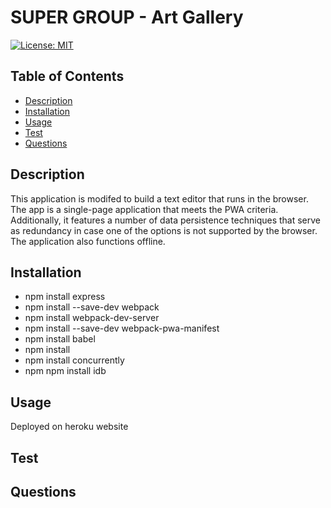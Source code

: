 # SUPER GROUP - Art Gallery  
[![License: MIT](https://img.shields.io/badge/License-MIT-yellow.svg)](https://opensource.org/licenses/MIT) 
## Table of Contents
- [Description](#description)
- [Installation](#installation) 
- [Usage](#usage)
- [Test](#test) 
- [Questions](#questions)

## Description

This application is modifed to build a text editor that runs in the browser. The app is a single-page application that meets the PWA criteria. Additionally, it features a number of data persistence techniques that serve as redundancy in case one of the options is not supported by the browser. The application also functions offline.

## Installation

 * npm install express 
  * npm install --save-dev webpack
  * npm install webpack-dev-server 
  * npm install --save-dev webpack-pwa-manifest 
  * npm install babel 
  * npm install 
  * npm install concurrently 
  * npm npm install idb

## Usage

Deployed on heroku website



## Test





## Questions



